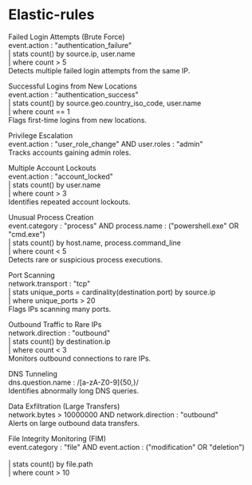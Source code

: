 # Elastic-rules </br>
Failed Login Attempts (Brute Force) </br>
event.action : "authentication_failure" </br> 
| stats count() by source.ip, user.name  </br>
| where count > 5</br>
Detects multiple failed login attempts from the same IP.</br>

Successful Logins from New Locations</br>
event.action : "authentication_success"  </br>
| stats count() by source.geo.country_iso_code, user.name  </br>
| where count == 1</br>
Flags first-time logins from new locations.</br>

Privilege Escalation</br>
event.action : "user_role_change" AND user.roles : "admin"</br>
Tracks accounts gaining admin roles.</br>

Multiple Account Lockouts</br>
event.action : "account_locked"  </br>
| stats count() by user.name  </br>
| where count > 3</br>
Identifies repeated account lockouts.</br>

Unusual Process Creation</br>
event.category : "process" AND process.name : ("powershell.exe" OR "cmd.exe") </br> 
| stats count() by host.name, process.command_line  </br>
| where count < 5</br>
Detects rare or suspicious process executions.</br>

Port Scanning</br>
network.transport : "tcp"  </br>
| stats unique_ports = cardinality(destination.port) by source.ip  </br>
| where unique_ports > 20</br>
Flags IPs scanning many ports.</br>

Outbound Traffic to Rare IPs</br>
network.direction : "outbound" </br> 
| stats count() by destination.ip  </br>
| where count < 3</br>
Monitors outbound connections to rare IPs.</br>

DNS Tunneling</br>
dns.question.name : /[a-zA-Z0-9]{50,}/</br>
Identifies abnormally long DNS queries.</br>

Data Exfiltration (Large Transfers)</br>
network.bytes > 10000000 AND network.direction : "outbound"</br>
Alerts on large outbound data transfers.</br>

File Integrity Monitoring (FIM)</br>
event.category : "file" AND event.action : ("modification" OR "deletion")</br>  
| stats count() by file.path  </br>
| where count > 10</br>
